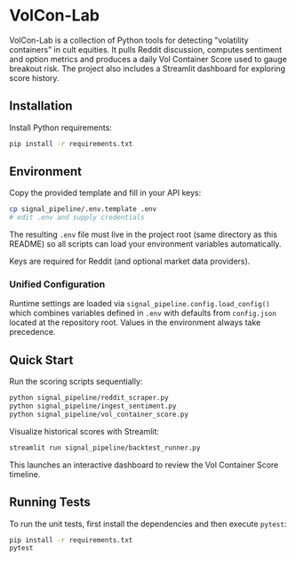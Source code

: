 # VolCon-Lab

VolCon-Lab is a collection of Python tools for detecting "volatility containers" in cult equities. It pulls Reddit discussion, computes sentiment and option metrics and produces a daily Vol Container Score used to gauge breakout risk. The project also includes a Streamlit dashboard for exploring score history.

## Installation

Install Python requirements:

```bash
pip install -r requirements.txt
```

## Environment

Copy the provided template and fill in your API keys:

```bash
cp signal_pipeline/.env.template .env
# edit .env and supply credentials
```

The resulting `.env` file must live in the project root (same directory as this
README) so all scripts can load your environment variables automatically.

Keys are required for Reddit (and optional market data providers).

### Unified Configuration

Runtime settings are loaded via `signal_pipeline.config.load_config()` which
combines variables defined in `.env` with defaults from `config.json` located at
the repository root. Values in the environment always take precedence.

## Quick Start

Run the scoring scripts sequentially:

```bash
python signal_pipeline/reddit_scraper.py
python signal_pipeline/ingest_sentiment.py
python signal_pipeline/vol_container_score.py
```

Visualize historical scores with Streamlit:

```bash
streamlit run signal_pipeline/backtest_runner.py
```

This launches an interactive dashboard to review the Vol Container Score timeline.

## Running Tests

To run the unit tests, first install the dependencies and then execute `pytest`:

```bash
pip install -r requirements.txt
pytest
```



